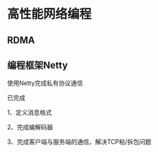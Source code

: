 # 高性能网络编程

## RDMA

## 编程框架Netty

使用Netty完成私有协议通信

已完成

1、定义消息格式

2、完成编解码器

3、完成客户端与服务端的通信，解决TCP粘/拆包问题
